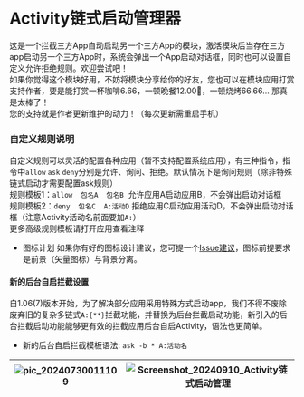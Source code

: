 # Activity链式启动管理器
这是一个拦截三方App自动启动另一个三方App的模块，激活模块后当存在三方app启动另一个三方App时，系统会弹出一个App启动对话框，同时也可以设置自定义允许拒绝规则。欢迎尝试吧！  
如果你觉得这个模块好用，不妨将模块分享给你的好友，您也可以在模块应用打赏支持作者，要是能打赏一杯咖啡6.66，一顿晚餐12.00🍯，一顿烧烤66.66... 那真是太棒了！  
您的支持就是作者更新维护的动力！（每次更新需重启手机）  

### 自定义规则说明
自定义规则可以灵活的配置各种应用（暂不支持配置系统应用），有三种指令，指令中`allow` `ask` `deny`分别是允许、询问、拒绝。默认情况下是询问规则（除非特殊链式启动才需要配置ask规则）  
规则模板1：`allow  包名A  包名B` &nbsp;允许应用A启动应用B，不会弹出启动对话框  
规则模板2：`deny  包名C  A:活动D`&nbsp;拒绝应用C启动应用活动D，不会弹出启动对话框（注意Activity活动名前面要加`A:`）  
更多高级规则模板请打开应用查看注释  

- 图标计划 如果你有好的图标设计建议，您可提一个[Issue建议](https://github.com/Xposed-Modules-Repo/com.alphi.actvityopenmanager/issues)，图标前提要求是前景（矢量图标）与背景分离。

#### 新的后台自启拦截设置
自1.06(7)版本开始，为了解决部分应用采用特殊方式启动app，我们不得不废除废弃旧的复杂多链式`A:{**}`拦截功能，并替换为后台拦截启动功能，新引入的后台拦截启动功能能够更有效的拦截应用后台自启Activity，语法也更简单。  
- 新的后台自启拦截模板语法: `ask -b * A:活动名`

|![pic_20240730011109](https://github.com/user-attachments/assets/6c49a861-8faf-4fa7-be59-cddabc0d941c)|![Screenshot_20240910_Activity链式启动管理](https://github.com/user-attachments/assets/b040fc11-623b-45c0-b100-cfa8b7e07c7d)|
|:---:|:---:|
